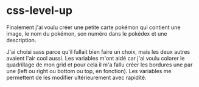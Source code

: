 # css-level-up

Finalement j'ai voulu créer une petite carte pokémon qui contient une image, le nom du pokémon, son numéro dans le pokédex et une description.

J'ai choisi sass parce qu'il fallait bien faire un choix, mais les deux autres avaient l'air cool aussi. Les variables m'ont aidé car j'ai voulu colorer le quadrillage de mon grid et pour cela il m'a fallu créer les bordures une par une (left ou right ou bottom ou top, en fonction). Les variables me permettent de les modifier ultérieurement avec rapidité.
